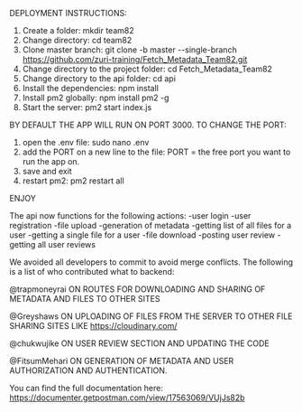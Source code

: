 DEPLOYMENT INSTRUCTIONS:
1. Create a folder: mkdir team82
2. Change directory: cd team82
3. Clone master branch: git clone -b master --single-branch https://github.com/zuri-training/Fetch_Metadata_Team82.git
4. Change directory to the project folder: cd Fetch_Metadata_Team82
5. Change directory to the api folder: cd api
6. Install the dependencies: npm install
7. Install pm2 globally: npm install pm2 -g
8. Start the server: pm2 start index.js

BY DEFAULT THE APP WILL RUN ON PORT 3000.
TO CHANGE THE PORT:
1. open the .env file: sudo nano .env
2. add the PORT on a new line to the file: PORT = the free port you want to run the app on.
3. save and exit
4. restart pm2: pm2 restart all


ENJOY







The api now functions for the following actions:
	-user login
	-user registration
	-file upload
	-generation of metadata
	-getting list of all files for a user
	-getting a single file for a user
	-file download
	-posting user review
	-getting all user reviews


We avoided all developers to commit to avoid merge conflicts. The following is a list of who contributed what to backend:

@trapmoneyrai ON ROUTES FOR DOWNLOADING AND SHARING OF METADATA AND FILES TO OTHER SITES

@Greyshaws ON UPLOADING OF FILES FROM THE SERVER TO OTHER FILE SHARING SITES LIKE https://cloudinary.com/

@chukwujike ON USER REVIEW SECTION AND UPDATING THE CODE

@FitsumMehari ON GENERATION OF METADATA AND USER AUTHORIZATION AND AUTHENTICATION.


You can find the full documentation here:
https://documenter.getpostman.com/view/17563069/VUjJs82b
